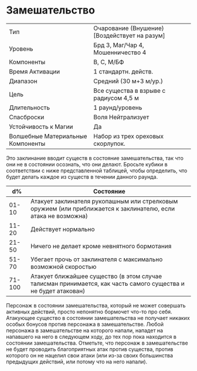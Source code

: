 
# Замешательство

| | |
|---|---|
|Тип|Очарование (Внушение) [Воздействует на разум]|
|Уровень| Брд 3, Маг/Чар 4, Мошенничество 4|
|Компоненты| В, С, М/БФ|
|Время Активации| 1 стандартн. действ.|
|Диапазон| Средний (30 м+3 м/ур.)|
|Цель| Все существа в взрыве с радиусом 4,5 м|
|Длительность| 1 раунд/уровень|
|Спасброски| Воля Нейтрализует|
|Устойчивость к Магии| Да|
|Волшебные Материальные Компоненты| Набор из трех ореховых скорлупок.|

Это заклинание вводит существ в состояние замешательства, так что они не в состоянии осознать, что они делают. Бросьте кубики в соответствии с ниже представленной таблицей, чтобы определить, что будет делать каждое из существ в течении данного раунда.

| d%  | Состояние |
| --- | --------- |
|01-10| Атакует заклинателя рукопашным или стрелковым оружием (или приближается к заклинателю, если атака не возможна)|
|11-20| Действует нормально|
|21-50 |Ничего не делает кроме невнятного бормотания|
|51-70| Убегает прочь от заклинателя с максимально возможной скоростью|
|71-100| Атакует ближайшее существо (в этом случае талисман принимается, как часть самого существа и не будет атакован)|

Персонаж в состоянии замешательства, который не может совершать активных действий, просто непонятно бормочет что-то про себя. Атакующее существо в состоянии замешательства не получает никаких особых бонусов против персонажа в замешательстве. Любой персонажа в замешательстве на которого напали, нападет на напавшего на него в следующем ходу, до тех пор пока находится в состоянии замешательства. Отметьте, что персонаж в замешательстве не будет проводить благоприятных атак против существа, против которого он не нацелил свои атаки (или из-за своих большинства предыдущих действий, или потому что на него напали).
